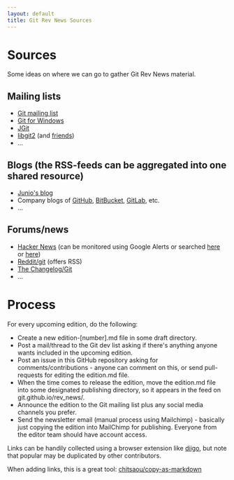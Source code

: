 ```yaml
---
layout: default
title: Git Rev News Sources
---
```


# Sources

Some ideas on where we can go to gather Git Rev News material.

## Mailing lists

* [Git mailing list](https://public-inbox.org/git/)
* [Git for Windows](https://groups.google.com/forum/#!forum/msysgit)
* [JGit](https://dev.eclipse.org/mailman/listinfo/jgit-dev)
* [libgit2](https://libgit2.github.com/) (and [friends](https://github.com/libgit2))
* ...

## Blogs (the RSS-feeds can be aggregated into one shared resource)

* [Junio's blog](http://git-blame.blogspot.com/)
* Company blogs of [GitHub](https://github.com/blog), [BitBucket](https://blog.bitbucket.org/),
  [GitLab](https://about.gitlab.com/blog/), etc.
* ...

## Forums/news

* [Hacker News](https://news.ycombinator.com/) (can be monitored using Google Alerts or searched
  [here](https://hn.algolia.com/?query=git&sort=byPopularity&prefix=false&page=0&dateRange=last24h&type=story) or
  [here](http://newscombinator.com/))
* [Reddit/git](http://www.reddit.com/r/git) (offers RSS)
* [The Changelog/Git](https://changelog.com/topic/git/)
* ...

# Process

For every upcoming edition, do the following:

* Create a new edition-[number].md file in some draft directory.
* Post a mail/thread to the Git dev list asking if
  there's anything anyone wants included in the upcoming edition.
* Post an issue in this GitHub repository asking for
  comments/contributions - anyone can comment on this, or send pull-
  requests for editing the edition.md file.
* When the time comes to release the edition, move the edition.md file
  into some designated publishing directory, so it appears in
  the feed on git.github.io/rev_news/.
* Announce the edition to the Git mailing list plus any social media channels you prefer.
* Send the newsletter email (manual process using Mailchimp) -
  basically just copying the edition into MailChimp for publishing.
  Everyone from the editor team should have account access.

Links can be handily collected using a browser extension like [diigo](https://www.diigo.com/user/Tfnico/gitrevnews),
but note that popular may be duplicated by other contributors.

When adding links, this is a great tool: [chitsaou/copy-as-markdown](https://github.com/chitsaou/copy-as-markdown/)
